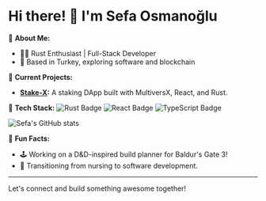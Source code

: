 # Hi there! 👋 I'm Sefa Osmanoğlu

🌟 **About Me:**
- 🧑‍💻 Rust Enthusiast | Full-Stack Developer
- 📍 Based in Turkey, exploring software and blockchain

🌟 **Current Projects:**
- **[Stake-X](https://github.com/sefaosm/Stake-X):** A staking DApp built with MultiversX, React, and Rust.

🌟 **Tech Stack:**
![Rust Badge](https://img.shields.io/badge/Rust-🦀-orange)
![React Badge](https://img.shields.io/badge/React-blue)
![TypeScript Badge](https://img.shields.io/badge/TypeScript-blue)

![Sefa's GitHub stats](https://github-readme-stats.vercel.app/api?username=sefaosm&show_icons=true&theme=radical)

🌟 **Fun Facts:**
- 🕹️ Working on a D&D-inspired build planner for Baldur's Gate 3!
- 🏥 Transitioning from nursing to software development.

---

Let's connect and build something awesome together!
